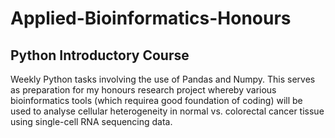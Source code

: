 # Applied-Bioinformatics-Honours
## Python Introductory Course
Weekly Python tasks involving the use of Pandas and Numpy. This serves as preparation for my honours research project whereby various bioinformatics tools (which requirea good foundation of coding) will be used to analyse cellular heterogeneity in normal vs. colorectal cancer tissue using single-cell RNA sequencing data.
